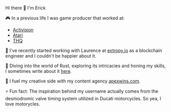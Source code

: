 Hi there 👋 I'm Erick

🎮 In a previous life I was game producer  that worked at:

- [Activision](https://www.activision.com)
- [Atari](https://atari.com)
- [THQ](https://www.thqnordic.com)

🤝 I've recently started working with Laurence at [extropy.io](https://github.com/ExtropyIO) as a blockchain engineer and I couldn't be happier about it.


🦀 Diving into the world of Rust, exploring its intricacies and honing my skills, I sometimes write about it [here](https://desmodrone.github.io).


📸 I fuel my creative side with my content agency [apexwins.com](https://www.apexwins.com). 

⚡️ Fun fact: The inspiration behind my username actually comes from the desmodromic valve timing system utilized in Ducati motorcycles. So yea, I love motorycles. 

<!--
**desmodrone/desmodrone** is a ✨ _special_ ✨ repository because its `README.md` (this file) appears on your GitHub profile.

Here are some ideas to get you started:

- 🔭 I’m currently working on ...
- 🌱 I’m currently learning ...
- 👯 I’m looking to collaborate on ...
- 🤔 I’m looking for help with ...
- 💬 Ask me about ...
- 📫 How to reach me: ...
- 😄 Pronouns: ...
- ⚡ Fun fact: ...
-->
